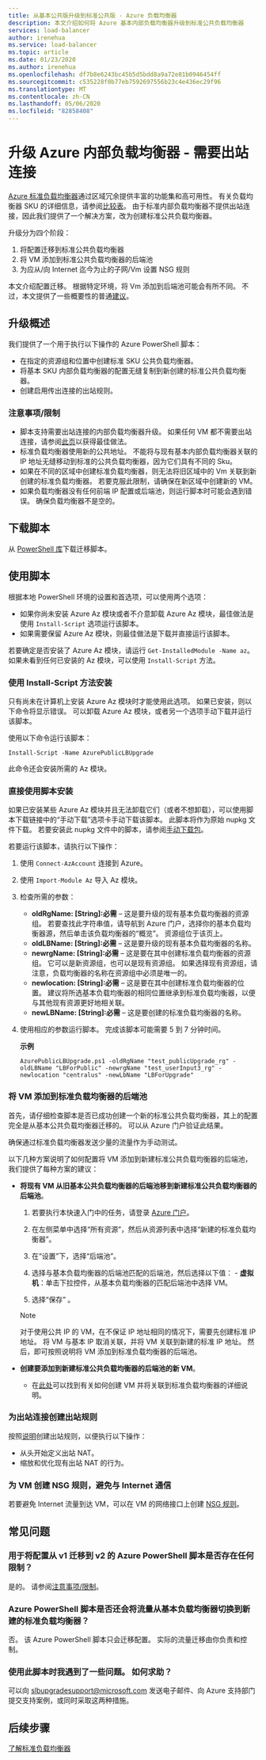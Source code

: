 ```yaml
---
title: 从基本公共版升级到标准公共版 - Azure 负载均衡器
description: 本文介绍如何将 Azure 基本内部负载均衡器升级到标准公共负载均衡器
services: load-balancer
author: irenehua
ms.service: load-balancer
ms.topic: article
ms.date: 01/23/2020
ms.author: irenehua
ms.openlocfilehash: df7b8e6243bc45b5d5bdd8a9a72e81b0946454ff
ms.sourcegitcommit: c535228f0b77eb7592697556b23c4e436ec29f96
ms.translationtype: MT
ms.contentlocale: zh-CN
ms.lasthandoff: 05/06/2020
ms.locfileid: "82858408"
---
```

# <a name="upgrade-azure-internal-load-balancer---outbound-connection-required"></a>升级 Azure 内部负载均衡器 - 需要出站连接
[Azure 标准负载均衡器](load-balancer-overview.md)通过区域冗余提供丰富的功能集和高可用性。 有关负载均衡器 SKU 的详细信息，请参阅[比较表](https://docs.microsoft.com/azure/load-balancer/skus#skus)。 由于标准内部负载均衡器不提供出站连接，因此我们提供了一个解决方案，改为创建标准公共负载均衡器。

升级分为四个阶段：

1. 将配置迁移到标准公共负载均衡器
2. 将 VM 添加到标准公共负载均衡器的后端池
3. 为应从/向 Internet 迄今为止的子网/Vm 设置 NSG 规则

本文介绍配置迁移。 根据特定环境，将 Vm 添加到后端池可能会有所不同。 不过，本文提供了一些概要性的普通[建议](#add-vms-to-backend-pools-of-standard-load-balancer)。

## <a name="upgrade-overview"></a>升级概述

我们提供了一个用于执行以下操作的 Azure PowerShell 脚本：

* 在指定的资源组和位置中创建标准 SKU 公共负载均衡器。
* 将基本 SKU 内部负载均衡器的配置无缝复制到新创建的标准公共负载均衡器。
* 创建启用传出连接的出站规则。

### <a name="caveatslimitations"></a>注意事项/限制

* 脚本支持需要出站连接的内部负载均衡器升级。 如果任何 VM 都不需要出站连接，请参阅[此页](upgrade-basicInternal-standard.md)以获得最佳做法。
* 标准负载均衡器使用新的公共地址。 不能将与现有基本内部负载均衡器关联的 IP 地址无缝移动到标准的公共负载均衡器，因为它们具有不同的 Sku。
* 如果在不同的区域中创建标准负载均衡器，则无法将旧区域中的 Vm 关联到新创建的标准负载均衡器。 若要克服此限制，请确保在新区域中创建新的 VM。
* 如果负载均衡器没有任何前端 IP 配置或后端池，则运行脚本时可能会遇到错误。  确保负载均衡器不是空的。

## <a name="download-the-script"></a>下载脚本

从 [PowerShell 库](https://www.powershellgallery.com/packages/AzureLBUpgrade/2.0)下载迁移脚本。
## <a name="use-the-script"></a>使用脚本

根据本地 PowerShell 环境的设置和首选项，可以使用两个选项：

* 如果你尚未安装 Azure Az 模块或者不介意卸载 Azure Az 模块，最佳做法是使用 `Install-Script` 选项运行该脚本。
* 如果需要保留 Azure Az 模块，则最佳做法是下载并直接运行该脚本。

若要确定是否安装了 Azure Az 模块，请运行 `Get-InstalledModule -Name az`。 如果未看到任何已安装的 Az 模块，可以使用 `Install-Script` 方法。

### <a name="install-using-the-install-script-method"></a>使用 Install-Script 方法安装

只有尚未在计算机上安装 Azure Az 模块时才能使用此选项。 如果已安装，则以下命令将显示错误。 可以卸载 Azure Az 模块，或者另一个选项手动下载并运行该脚本。
  
使用以下命令运行该脚本：

`Install-Script -Name AzurePublicLBUpgrade`

此命令还会安装所需的 Az 模块。  

### <a name="install-using-the-script-directly"></a>直接使用脚本安装

如果已安装某些 Azure Az 模块并且无法卸载它们（或者不想卸载），可以使用脚本下载链接中的“手动下载”选项卡手动下载该脚本。  此脚本将作为原始 nupkg 文件下载。 若要安装此 nupkg 文件中的脚本，请参阅[手动下载包](/powershell/scripting/gallery/how-to/working-with-packages/manual-download)。

若要运行该脚本，请执行以下操作：

1. 使用 `Connect-AzAccount` 连接到 Azure。

1. 使用 `Import-Module Az` 导入 Az 模块。

1. 检查所需的参数：

   * **oldRgName: [String]:必需** – 这是要升级的现有基本负载均衡器的资源组。 若要查找此字符串值，请导航到 Azure 门户，选择你的基本负载均衡器源，然后单击该负载均衡器的“概览”。  资源组位于该页上。
   * **oldLBName: [String]:必需** – 这是要升级的现有基本负载均衡器的名称。 
   * **newrgName: [String]:必需** – 这是要在其中创建标准负载均衡器的资源组。 它可以是新资源组，也可以是现有资源组。 如果选择现有资源组，请注意，负载均衡器的名称在资源组中必须是唯一的。 
   * **newlocation: [String]:必需** – 这是要在其中创建标准负载均衡器的位置。 建议将所选基本负载均衡器的相同位置继承到标准负载均衡器，以便与其他现有资源更好地相关联。
   * **newLBName: [String]:必需** – 这是要创建的标准负载均衡器的名称。
1. 使用相应的参数运行脚本。 完成该脚本可能需要 5 到 7 分钟时间。

    **示例**

   ```azurepowershell
   AzurePublicLBUpgrade.ps1 -oldRgName "test_publicUpgrade_rg" -oldLBName "LBForPublic" -newrgName "test_userInput3_rg" -newlocation "centralus" -newLbName "LBForUpgrade"
   ```

### <a name="add-vms-to-backend-pools-of-standard-load-balancer"></a>将 VM 添加到标准负载均衡器的后端池

首先，请仔细检查脚本是否已成功创建一个新的标准公共负载均衡器，其上的配置完全是从基本公共负载均衡器迁移的。 可以从 Azure 门户验证此结果。

确保通过标准负载均衡器发送少量的流量作为手动测试。
  
以下几种方案说明了如何配置将 VM 添加到新建标准公共负载均衡器的后端池，我们提供了每种方案的建议：

* **将现有 VM 从旧基本公共负载均衡器的后端池移到新建标准公共负载均衡器的后端池**。
    1. 若要执行本快速入门中的任务，请登录 [Azure 门户](https://portal.azure.com)。
 
    1. 在左侧菜单中选择“所有资源”，然后从资源列表中选择“新建的标准负载均衡器”。  
   
    1. 在“设置”下，选择“后端池”。  
   
    1. 选择与基本负载均衡器的后端池匹配的后端池，然后选择以下值： 
      - **虚拟机**：单击下拉控件，从基本负载均衡器的匹配后端池中选择 VM。
    1. 选择“保存”  。
    >[!NOTE]
    >对于使用公共 IP 的 VM，在不保证 IP 地址相同的情况下，需要先创建标准 IP 地址。 将 VM 与基本 IP 取消关联，并将 VM 关联到新建的标准 IP 地址。 然后，即可按照说明将 VM 添加到标准负载均衡器的后端池。 

* **创建要添加到新建标准公共负载均衡器的后端池的新 VM**。
    * 在[此处](https://docs.microsoft.com/azure/load-balancer/quickstart-load-balancer-standard-public-portal#create-virtual-machines)可以找到有关如何创建 VM 并将关联到标准负载均衡器的详细说明。

### <a name="create-an-outbound-rule-for-outbound-connection"></a>为出站连接创建出站规则

按照[说明](https://docs.microsoft.com/azure/load-balancer/configure-load-balancer-outbound-portal#create-outbound-rule-configuration)创建出站规则，以便执行以下操作：
* 从头开始定义出站 NAT。
* 缩放和优化现有出站 NAT 的行为。

### <a name="create-nsg-rules-for-vms-which-to-refrain-communication-from-or-to-the-internet"></a>为 VM 创建 NSG 规则，避免与 Internet 通信
若要避免 Internet 流量到达 VM，可以在 VM 的网络接口上创建 [NSG 规则](https://docs.microsoft.com/azure/virtual-network/manage-network-security-group)。

## <a name="common-questions"></a>常见问题

### <a name="are-there-any-limitations-with-the-azure-powershell-script-to-migrate-the-configuration-from-v1-to-v2"></a>用于将配置从 v1 迁移到 v2 的 Azure PowerShell 脚本是否存在任何限制？

是的。 请参阅[注意事项/限制](#caveatslimitations)。

### <a name="does-the-azure-powershell-script-also-switch-over-the-traffic-from-my-basic-load-balancer-to-the-newly-created-standard-load-balancer"></a>Azure PowerShell 脚本是否还会将流量从基本负载均衡器切换到新建的标准负载均衡器？

否。 该 Azure PowerShell 脚本只会迁移配置。 实际的流量迁移由你负责和控制。

### <a name="i-ran-into-some-issues-with-using-this-script-how-can-i-get-help"></a>使用此脚本时我遇到了一些问题。 如何求助？
  
可以向 slbupgradesupport@microsoft.com 发送电子邮件、向 Azure 支持部门提交支持案例，或同时采取这两种措施。

## <a name="next-steps"></a>后续步骤

[了解标准负载均衡器](load-balancer-overview.md)
